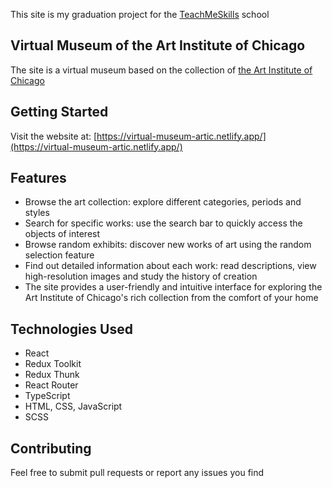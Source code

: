 This site is my graduation project for the [TeachMeSkills](https://teachmeskills.by/) school

## Virtual Museum of the Art Institute of Chicago
The site is a virtual museum based on the collection of [the Art Institute of Chicago](https://www.artic.edu/)

## Getting Started
Visit the website at: [https://virtual-museum-artic.netlify.app/](https://virtual-museum-artic.netlify.app/)

## Features
* Browse the art collection: explore different categories, periods and styles
* Search for specific works: use the search bar to quickly access the objects of interest
* Browse random exhibits: discover new works of art using the random selection feature
* Find out detailed information about each work: read descriptions, view high-resolution images and study the history of creation
* The site provides a user-friendly and intuitive interface for exploring the Art Institute of Chicago's rich collection from the comfort of your home

## Technologies Used
* React
* Redux Toolkit
* Redux Thunk
* React Router
* TypeScript
* HTML, CSS, JavaScript
* SCSS

## Contributing
Feel free to submit pull requests or report any issues you find